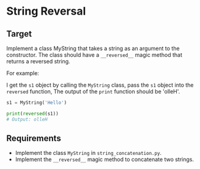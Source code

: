 # String Reversal

## Target

Implement a class MyString that takes a string as an argument to the constructor. The class should have a `__reversed__` magic method that returns a reversed string.

For example:

I get the `s1` object by calling the `MyString` class, pass the `s1` object into the `reversed` function, The output of the `print` function should be 'olleH'.

```python
s1 = MyString('Hello')

print(reversed(s1))
# Output: olleH
```

## Requirements

- Implement the class `MyString` in `string_concatenation.py`.
- Implement the `__reversed__` magic method to concatenate two strings.

